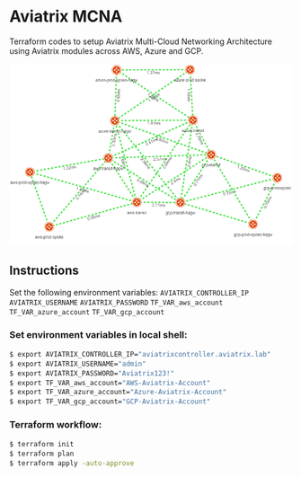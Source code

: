 # Aviatrix MCNA

Terraform codes to setup Aviatrix Multi-Cloud Networking Architecture using Aviatrix modules across AWS, Azure and GCP.

![Aviatrix MCNA CoPilot Topology](images/avx-mcna-demo-copilot.png "Aviatrix CoPilot Topology")

## Instructions

Set the following environment variables:
```AVIATRIX_CONTROLLER_IP```
```AVIATRIX_USERNAME```
```AVIATRIX_PASSWORD```
```TF_VAR_aws_account```
```TF_VAR_azure_account```
```TF_VAR_gcp_account```

### Set environment variables in local shell:
```sh
$ export AVIATRIX_CONTROLLER_IP="aviatrixcontroller.aviatrix.lab"
$ export AVIATRIX_USERNAME="admin"
$ export AVIATRIX_PASSWORD="Aviatrix123!"
$ export TF_VAR_aws_account="AWS-Aviatrix-Account"
$ export TF_VAR_azure_account="Azure-Aviatrix-Account"
$ export TF_VAR_gcp_account="GCP-Aviatrix-Account"
```

### Terraform workflow:
```sh
$ terraform init
$ terraform plan
$ terraform apply -auto-approve
```